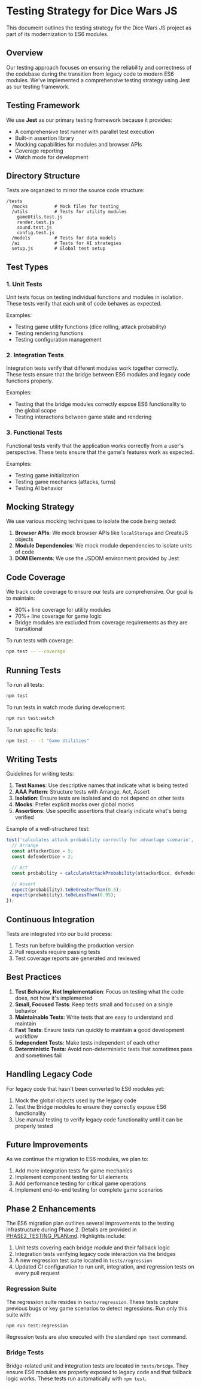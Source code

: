 # Testing Strategy for Dice Wars JS

This document outlines the testing strategy for the Dice Wars JS project as part of its modernization to ES6 modules.

## Overview

Our testing approach focuses on ensuring the reliability and correctness of the codebase during the transition from legacy code to modern ES6 modules. We've implemented a comprehensive testing strategy using Jest as our testing framework.

## Testing Framework

We use **Jest** as our primary testing framework because it provides:

- A comprehensive test runner with parallel test execution
- Built-in assertion library
- Mocking capabilities for modules and browser APIs
- Coverage reporting
- Watch mode for development

## Directory Structure

Tests are organized to mirror the source code structure:

```
/tests
  /mocks          # Mock files for testing
  /utils          # Tests for utility modules
    gameUtils.test.js
    render.test.js
    sound.test.js
    config.test.js
  /models         # Tests for data models
  /ai             # Tests for AI strategies
  setup.js        # Global test setup
```

## Test Types

### 1. Unit Tests

Unit tests focus on testing individual functions and modules in isolation. These tests verify that each unit of code behaves as expected.

Examples:

- Testing game utility functions (dice rolling, attack probability)
- Testing rendering functions
- Testing configuration management

### 2. Integration Tests

Integration tests verify that different modules work together correctly. These tests ensure that the bridge between ES6 modules and legacy code functions properly.

Examples:

- Testing that the bridge modules correctly expose ES6 functionality to the global scope
- Testing interactions between game state and rendering

### 3. Functional Tests

Functional tests verify that the application works correctly from a user's perspective. These tests ensure that the game's features work as expected.

Examples:

- Testing game initialization
- Testing game mechanics (attacks, turns)
- Testing AI behavior

## Mocking Strategy

We use various mocking techniques to isolate the code being tested:

1. **Browser APIs**: We mock browser APIs like `localStorage` and CreateJS objects
2. **Module Dependencies**: We mock module dependencies to isolate units of code
3. **DOM Elements**: We use the JSDOM environment provided by Jest

## Code Coverage

We track code coverage to ensure our tests are comprehensive. Our goal is to maintain:

- 80%+ line coverage for utility modules
- 70%+ line coverage for game logic
- Bridge modules are excluded from coverage requirements as they are transitional

To run tests with coverage:

```bash
npm test -- --coverage
```

## Running Tests

To run all tests:

```bash
npm test
```

To run tests in watch mode during development:

```bash
npm run test:watch
```

To run specific tests:

```bash
npm test -- -t "Game Utilities"
```

## Writing Tests

Guidelines for writing tests:

1. **Test Names**: Use descriptive names that indicate what is being tested
2. **AAA Pattern**: Structure tests with Arrange, Act, Assert
3. **Isolation**: Ensure tests are isolated and do not depend on other tests
4. **Mocks**: Prefer explicit mocks over global mocks
5. **Assertions**: Use specific assertions that clearly indicate what's being verified

Example of a well-structured test:

```javascript
test('calculates attack probability correctly for advantage scenario', () => {
  // Arrange
  const attackerDice = 5;
  const defenderDice = 2;

  // Act
  const probability = calculateAttackProbability(attackerDice, defenderDice);

  // Assert
  expect(probability).toBeGreaterThan(0.5);
  expect(probability).toBeLessThan(0.95);
});
```

## Continuous Integration

Tests are integrated into our build process:

1. Tests run before building the production version
2. Pull requests require passing tests
3. Test coverage reports are generated and reviewed

## Best Practices

1. **Test Behavior, Not Implementation**: Focus on testing what the code does, not how it's implemented
2. **Small, Focused Tests**: Keep tests small and focused on a single behavior
3. **Maintainable Tests**: Write tests that are easy to understand and maintain
4. **Fast Tests**: Ensure tests run quickly to maintain a good development workflow
5. **Independent Tests**: Make tests independent of each other
6. **Deterministic Tests**: Avoid non-deterministic tests that sometimes pass and sometimes fail

## Handling Legacy Code

For legacy code that hasn't been converted to ES6 modules yet:

1. Mock the global objects used by the legacy code
2. Test the Bridge modules to ensure they correctly expose ES6 functionality
3. Use manual testing to verify legacy code functionality until it can be properly tested

## Future Improvements

As we continue the migration to ES6 modules, we plan to:

1. Add more integration tests for game mechanics
2. Implement component testing for UI elements
3. Add performance testing for critical game operations
4. Implement end-to-end testing for complete game scenarios

## Phase 2 Enhancements

The ES6 migration plan outlines several improvements to the testing infrastructure during Phase 2. Details are provided in [PHASE2_TESTING_PLAN.md](./PHASE2_TESTING_PLAN.md). Highlights include:

1. Unit tests covering each bridge module and their fallback logic
2. Integration tests verifying legacy code interaction via the bridges
3. A new regression test suite located in `tests/regression`
4. Updated CI configuration to run unit, integration, and regression tests on every pull request

### Regression Suite

The regression suite resides in `tests/regression`. These tests capture previous bugs or key game scenarios to detect regressions. Run only this suite with:

```bash
npm run test:regression
```

Regression tests are also executed with the standard `npm test` command.

### Bridge Tests

Bridge-related unit and integration tests are located in `tests/bridge`. They ensure ES6 modules are properly exposed to legacy code and that fallback logic works. These tests run automatically with `npm test`.
